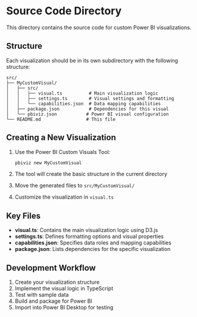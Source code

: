 # Source Code Directory

This directory contains the source code for custom Power BI visualizations.

## Structure

Each visualization should be in its own subdirectory with the following structure:

```
src/
├── MyCustomVisual/
│   ├── src/
│   │   ├── visual.ts          # Main visualization logic
│   │   ├── settings.ts        # Visual settings and formatting
│   │   └── capabilities.json  # Data mapping capabilities
│   ├── package.json           # Dependencies for this visual
│   └── pbiviz.json           # Power BI visual configuration
└── README.md                 # This file
```

## Creating a New Visualization

1. Use the Power BI Custom Visuals Tool:
   ```bash
   pbiviz new MyCustomVisual
   ```

2. The tool will create the basic structure in the current directory

3. Move the generated files to `src/MyCustomVisual/`

4. Customize the visualization in `visual.ts`

## Key Files

- **visual.ts**: Contains the main visualization logic using D3.js
- **settings.ts**: Defines formatting options and visual properties
- **capabilities.json**: Specifies data roles and mapping capabilities
- **package.json**: Lists dependencies for the specific visualization

## Development Workflow

1. Create your visualization structure
2. Implement the visual logic in TypeScript
3. Test with sample data
4. Build and package for Power BI
5. Import into Power BI Desktop for testing 